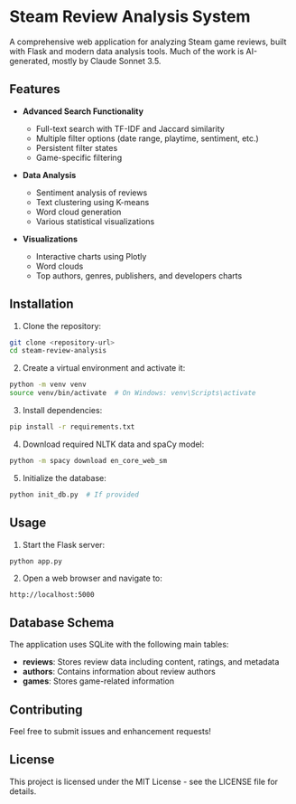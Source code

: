 # Steam Review Analysis System

A comprehensive web application for analyzing Steam game reviews, built with Flask and modern data analysis tools.
Much of the work is AI-generated, mostly by Claude Sonnet 3.5.

## Features

- **Advanced Search Functionality**
  - Full-text search with TF-IDF and Jaccard similarity
  - Multiple filter options (date range, playtime, sentiment, etc.)
  - Persistent filter states
  - Game-specific filtering

- **Data Analysis**
  - Sentiment analysis of reviews
  - Text clustering using K-means
  - Word cloud generation
  - Various statistical visualizations

- **Visualizations**
  - Interactive charts using Plotly
  - Word clouds
  - Top authors, genres, publishers, and developers charts

## Installation

1. Clone the repository:
```bash
git clone <repository-url>
cd steam-review-analysis
```

2. Create a virtual environment and activate it:
```bash
python -m venv venv
source venv/bin/activate  # On Windows: venv\Scripts\activate
```

3. Install dependencies:
```bash
pip install -r requirements.txt
```

4. Download required NLTK data and spaCy model:
```bash
python -m spacy download en_core_web_sm
```

5. Initialize the database:
```bash
python init_db.py  # If provided
```

## Usage

1. Start the Flask server:
```bash
python app.py
```

2. Open a web browser and navigate to:
```
http://localhost:5000
```

## Database Schema

The application uses SQLite with the following main tables:

- **reviews**: Stores review data including content, ratings, and metadata
- **authors**: Contains information about review authors
- **games**: Stores game-related information

## Contributing

Feel free to submit issues and enhancement requests!

## License

This project is licensed under the MIT License - see the LICENSE file for details.
